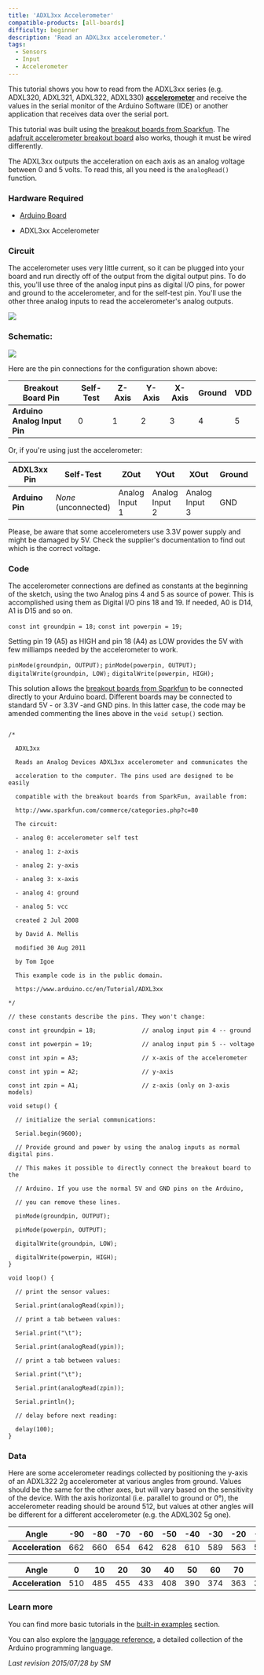 ```yaml
---
title: 'ADXL3xx Accelerometer'
compatible-products: [all-boards]
difficulty: beginner
description: 'Read an ADXL3xx accelerometer.'
tags: 
  - Sensors
  - Input
  - Accelerometer
---
```


This tutorial shows you how to read from the ADXL3xx series (e.g. ADXL320, ADXL321, ADXL322, ADXL330) [**accelerometer**](http://en.wikipedia.org/wiki/Accelerometer) and receive the values in the serial monitor of the Arduino Software (IDE) or another application that receives data over the serial port.

This tutorial was built using the [breakout boards from Sparkfun](http://www.sparkfun.com/commerce/categories.php?c=80).  The [adafruit accelerometer breakout board](http://www.adafruit.com/index.php?main_page=product_info&amp;cPath=35&amp;products_id=163&amp;zenid=48f2b4f461fed55c1d7f9fb38644fd9f) also works, though it must be wired differently.

The ADXL3xx outputs the acceleration on each axis as an analog voltage between 0 and 5 volts.  To read this, all you need is the `analogRead()` function.

### Hardware Required

- [Arduino Board](https://store.arduino.cc/collections/boards-modules)

- ADXL3xx Accelerometer

### Circuit

The accelerometer uses very little current, so it can be plugged into your board and run directly off of the output from the digital output pins.  To do this, you'll use three of the analog input pins as digital I/O pins, for power and ground to the accelerometer, and for the self-test pin.  You'll use the other three analog inputs to read the accelerometer's analog outputs.

![](assets/circuit.png)



### Schematic:



![](assets/schematic.png)

Here are the pin connections for the configuration shown above:

| **Breakout Board Pin**       | Self-Test | Z-Axis | Y-Axis | X-Axis | Ground | VDD |
| ---------------------------- | --------- | ------ | ------ | ------ | ------ | --- |
| **Arduino Analog Input Pin** | 0         | 1      | 2      | 3      | 4      | 5   |

Or, if you're using just the accelerometer:

| **ADXL3xx Pin** | Self-Test            | ZOut           | YOut           | XOut           | Ground | VDD |
| --------------- | -------------------- | -------------- | -------------- | -------------- | ------ | --- |
| **Arduino Pin** | _None_ (unconnected) | Analog Input 1 | Analog Input 2 | Analog Input 3 | GND    | 5V  |

Please, be aware that some accelerometers use 3.3V power supply and might be damaged by 5V. Check the supplier's documentation to find out which is the correct voltage.

### Code

The accelerometer connections are defined as constants at the beginning of the sketch, using the two Analog pins 4 and 5 as source of power. This is accomplished using them as Digital I/O pins 18 and 19. If needed, A0 is D14, A1 is D15 and so on.

`const int groundpin = 18;`
`const int powerpin = 19;`

Setting pin 19 (A5) as HIGH and pin 18 (A4) as LOW provides the 5V with few milliamps needed by the accelerometer to work.

`pinMode(groundpin, OUTPUT);`
`pinMode(powerpin, OUTPUT);`
`digitalWrite(groundpin, LOW);`
`digitalWrite(powerpin, HIGH);`

This solution allows the [breakout boards from Sparkfun](http://www.sparkfun.com/commerce/categories.php?c=80) to be connected directly to your Arduino board. Different boards may be connected to standard 5V - or 3.3V -and GND pins. In this latter case, the code may be amended commenting the lines above in the `void setup()` section.

```arduino

/*

  ADXL3xx

  Reads an Analog Devices ADXL3xx accelerometer and communicates the

  acceleration to the computer. The pins used are designed to be easily

  compatible with the breakout boards from SparkFun, available from:

  http://www.sparkfun.com/commerce/categories.php?c=80

  The circuit:

  - analog 0: accelerometer self test

  - analog 1: z-axis

  - analog 2: y-axis

  - analog 3: x-axis

  - analog 4: ground

  - analog 5: vcc

  created 2 Jul 2008

  by David A. Mellis

  modified 30 Aug 2011

  by Tom Igoe

  This example code is in the public domain.

  https://www.arduino.cc/en/Tutorial/ADXL3xx

*/

// these constants describe the pins. They won't change:

const int groundpin = 18;             // analog input pin 4 -- ground

const int powerpin = 19;              // analog input pin 5 -- voltage

const int xpin = A3;                  // x-axis of the accelerometer

const int ypin = A2;                  // y-axis

const int zpin = A1;                  // z-axis (only on 3-axis models)

void setup() {

  // initialize the serial communications:

  Serial.begin(9600);

  // Provide ground and power by using the analog inputs as normal digital pins.

  // This makes it possible to directly connect the breakout board to the

  // Arduino. If you use the normal 5V and GND pins on the Arduino,

  // you can remove these lines.

  pinMode(groundpin, OUTPUT);

  pinMode(powerpin, OUTPUT);

  digitalWrite(groundpin, LOW);

  digitalWrite(powerpin, HIGH);
}

void loop() {

  // print the sensor values:

  Serial.print(analogRead(xpin));

  // print a tab between values:

  Serial.print("\t");

  Serial.print(analogRead(ypin));

  // print a tab between values:

  Serial.print("\t");

  Serial.print(analogRead(zpin));

  Serial.println();

  // delay before next reading:

  delay(100);
}
```

### Data

Here are some accelerometer readings collected by positioning the y-axis of an ADXL322 2g accelerometer at various angles from ground.  Values should be the same for the other axes, but will vary based on the sensitivity of the device.  With the axis horizontal (i.e. parallel to ground or 0&#xB0;), the accelerometer reading should be around 512, but values at other angles will be different for a different accelerometer (e.g. the ADXL302 5g one).

| **Angle**        | -90 | -80 | -70 | -60 | -50 | -40 | -30 | -20 | -10 | 0   |
| ---------------- | --- | --- | --- | --- | --- | --- | --- | --- | --- | --- |
| **Acceleration** | 662 | 660 | 654 | 642 | 628 | 610 | 589 | 563 | 537 | 510 |

| **Angle**        | 0   | 10  | 20  | 30  | 40  | 50  | 60  | 70  | 80  | 90  |
| ---------------- | --- | --- | --- | --- | --- | --- | --- | --- | --- | --- |
| **Acceleration** | 510 | 485 | 455 | 433 | 408 | 390 | 374 | 363 | 357 | 355 |

### Learn more

You can find more basic tutorials in the [built-in examples](/built-in-examples) section.

You can also explore the [language reference](https://www.arduino.cc/reference/en/), a detailed collection of the Arduino programming language.

*Last revision 2015/07/28 by SM*